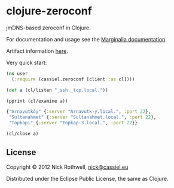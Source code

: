 clojure-zeroconf
================

jmDNS-based zeroconf in Clojure.

For documentation and usage see the [Marginalia documentation][docs].

Artifact information [here][clojars].

Very quick start:

```clojure
(ns user
  (:require (cassiel.zeroconf [client :as cl])))

(def a (cl/listen "_ssh._tcp.local."))

(pprint (cl/examine a))

{"Arnavutköy" {:server "Arnavutk-y.local.", :port 22},
 "Sultanahmet" {:server "Sultanahmet.local.", :port 22},
 "Topkapı" {:server "Topkap-3.local.", :port 22}}

(cl/close a)
```

## License

Copyright © 2012 Nick Rothwell, nick@cassiel.eu

Distributed under the Eclipse Public License, the same as Clojure.

[docs]: http://cassiel.github.com/clojure-zeroconf/uberdoc.html
[clojars]: https://clojars.org/eu.cassiel/clojure-zeroconf
